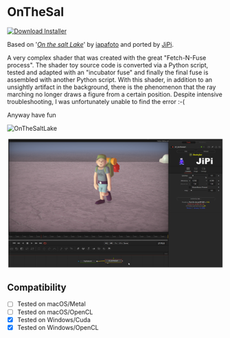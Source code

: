 # OnTheSal
[![Download Installer](https://img.shields.io/static/v1?label=Download&message=OnTheSal-Installer.lua&color=blue)](OnTheSal-Installer.lua "Installer")

Based on '_[On the salt Lake](https://www.shadertoy.com/view/fsXcR8)_' by [iapafoto](https://www.shadertoy.com/user/iapafoto) and ported by [JiPi](../../Site/Profiles/JiPi.md).

A very complex shader that was created with the great "Fetch-N-Fuse process". The shader toy source code is converted via a Python script, tested and adapted with an "incubator fuse" and finally the final fuse is assembled with another Python script.
With this shader, in addition to an unsightly artifact in the background, there is the phenomenon that the ray marching no longer draws a figure from a certain position. Despite intensive troubleshooting, I was unfortunately unable to find the error :-(

Anyway have fun

![OnTheSaltLake](https://user-images.githubusercontent.com/78935215/149341819-5d02474b-6553-42f1-8128-4c3db7c10238.gif)

[![Thumbnail](OnTheSal.png)](https://www.shadertoy.com/view/fsXcR8 "View on Shadertoy.com")



## Compatibility
- [ ] Tested on macOS/Metal
- [ ] Tested on macOS/OpenCL
- [x] Tested on Windows/Cuda
- [x] Tested on Windows/OpenCL
